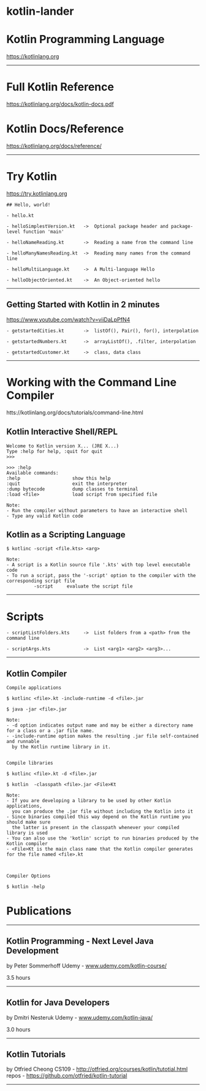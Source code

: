 # kotlin-lander

# Kotlin Programming Language
https://kotlinlang.org

---

# Full Kotlin Reference
https://kotlinlang.org/docs/kotlin-docs.pdf


# Kotlin Docs/Reference
https://kotlinlang.org/docs/reference/


---

# Try Kotlin
https://try.kotlinlang.org


    ## Hello, world!

    - hello.kt

    - helloSimplestVersion.kt   ->  Optional package header and package-level function 'main'

    - helloNameReading.kt       ->  Reading a name from the command line

    - helloManyNamesReading.kt  ->  Reading many names from the command line

    - helloMultiLanguage.kt     ->  A Multi-language Hello

    - helloObjectOriented.kt    ->  An Object-oriented hello

---

## Getting Started with Kotlin in 2 minutes
https://www.youtube.com/watch?v=viiDaLpPfN4

    - getstartedCities.kt       ->  listOf(), Pair(), for(), interpolation

    - getstartedNumbers.kt      ->  arrayListOf(), .filter, interpolation

    - getstartedCustomer.kt     ->  class, data class

---

# Working with the Command Line Compiler
htts://kotlinlang.org/docs/tutorials/command-line.html

## Kotlin Interactive Shell/REPL

    Welcome to Kotlin version X... (JRE X...)
    Type :help for help, :quit for quit
    >>>

    >>> :help
    Available commands:
    :help                   show this help
    :quit                   exit the interpreter
    :dump bytecode          dump classes to terminal
    :load <file>            load script from specified file

    Note:
    - Run the compiler without parameters to have an interactive shell
    - Type any valid Kotlin code

## Kotlin as a Scripting Language

    $ kotlinc -script <file.kts> <arg>

    Note:
    - A script is a Kotlin source file '.kts' with top level executable code
    - To run a script, pass the '-script' option to the compiler with the corresponding script file
              -script     evaluate the script file

---

# Scripts

    - scriptListFolders.kts     ->  List folders from a <path> from the command line
    
    - scriptArgs.kts            ->  List <arg1> <arg2> <arg3>...
---

## Kotlin Compiler

    Compile applications
    
    $ kotlinc <file>.kt -include-runtime -d <file>.jar
    
    $ java -jar <file>.jar
    
    Note:
    - -d option indicates output name and may be either a directory name for a class or a .jar file name.
    - -include-runtime option makes the resulting .jar file self-contained and runnable
      by the Kotlin runtime library in it.

    
    Compile libraries
    
    $ kotlinc <file>.kt -d <file>.jar
    
    $ kotlin  -classpath <file>.jar <File>Kt
   
    Note:
    - If you are developing a library to be used by other Kotlin applications,
      you can produce the .jar file without including the Kotlin into it
    - Since binaries compiled this way depend on the Kotlin runtime you should make sure
      the latter is present in the classpath whenever your compiled library is used
    - You can also use the 'kotlin' script to run binaries produced by the Kotlin compiler
    - <File>Kt is the main class name that the Kotlin compiler generates for the file named <file>.kt
    

    
    Compiler Options
    
    $ kotlin -help
    



# Publications

---
## Kotlin Programming - Next Level Java Development
by Peter Sommerhoff
Udemy - www.udemy.com/kotlin-course/

3.5 hours

---
## Kotlin for Java Developers
by Dmitri Nesteruk
Udemy - www.udemy.com/kotlin-java/

3.0 hours

---

## Kotlin Tutorials
by Otfried Cheong 
CS109 - http://otfried.org/courses/kotlin/tutotial.html 
repos - https://github.com/otfried/kotlin-tutorial 

---


